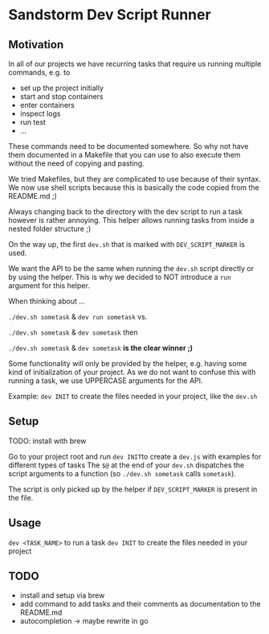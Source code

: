 # Sandstorm Dev Script Runner

## Motivation

In all of our projects we have recurring tasks that require us running multiple commands, e.g. to

* set up the project initially
* start and stop containers
* enter containers
* inspect logs
* run test
* ...

These commands need to be documented somewhere. So why not have them documented in a Makefile
that you can use to also execute them without the need of copying and pasting.

We tried Makefiles, but they are complicated to use because of their syntax. We now use shell scripts
because this is basically the code copied from the README.md ;)

Always changing back to the directory with the dev script to run a task however is rather annoying.
This helper allows running tasks from inside a nested folder structure ;)

On the way up, the first `dev.sh` that is marked with `DEV_SCRIPT_MARKER` is used.

We want the API to be the same when running the `dev.sh` script directly or by using the helper.
This is why we decided to NOT introduce a `run` argument for this helper.

When thinking about ...

`./dev.sh sometask` & `dev run sometask` vs.

`./dev.sh sometask` & `dev sometask` then

`./dev.sh sometask` & `dev sometask` **is the clear winner ;)**

Some functionality will only be provided by the helper, e.g. having some kind of initialization of your project.
As we do not want to confuse this with running a task, we use UPPERCASE arguments for the API.

Example: `dev INIT` to create the files needed in your project, like the `dev.sh`

## Setup

TODO: install with brew

Go to your project root and run `dev INIT`to create a `dev.js` with examples for different types of tasks
The `$@` at the end of your `dev.sh` dispatches the script arguments to a function (so `./dev.sh sometask` calls `sometask`).

The script is only picked up by the helper if `DEV_SCRIPT_MARKER` is present in the file. 

## Usage

`dev <TASK_NAME>` to run a task
`dev INIT` to create the files needed in your project

## TODO

* install and setup via brew
* add command to add tasks and their comments as documentation to the README.md
* autocompletion -> maybe rewrite in go
